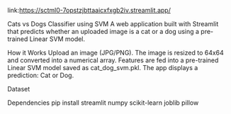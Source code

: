 link:https://sctml0-7opstzjbttaaicxfxgb2iv.streamlit.app/

Cats vs Dogs Classifier using SVM
A web application built with Streamlit that predicts whether an uploaded image is a cat or a dog using a pre-trained Linear SVM model.

How it Works
Upload an image (JPG/PNG).
The image is resized to 64x64 and converted into a numerical array.
Features are fed into a pre-trained Linear SVM model saved as cat_dog_svm.pkl.
The app displays a prediction: Cat or Dog.

Dataset

Dependencies
pip install streamlit numpy scikit-learn joblib pillow
